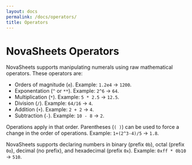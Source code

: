 ```yaml
---
layout: docs
permalink: /docs/operators/
title: Operators
---
```

# NovaSheets Operators

NovaSheets supports manipulating numerals using raw mathematical operators. These operators are:
- Orders of magnitude (`e`). Example: `1.2e4` &rarr; `1200`.
- Exponentation (`^` or `**`). Example: `2^6` &rarr; `64`.
- Multiplication (`*`). Example: `5 * 2.5` &rarr; `12.5`.
- Division (`/`). Example: `64/16` &rarr; `4`.
- Addition (`+`). Example: `2 + 2` &rarr; `4`.
- Subtraction (`-`). Example: `10 - 8` &rarr; `2`.

Operations apply in that order.
Parentheses (`( )`) can be used to force a change in the order of operations. Example: `1+(2^3-4)/5` &rarr; `1.8`.

NovaSheets supports declaring numbers in binary (prefix `0b`), octal (prefix `0o`), decimal (no prefix), and hexadecimal (prefix `0x`). Example: `0xff * 0b10` &rarr; `510`.